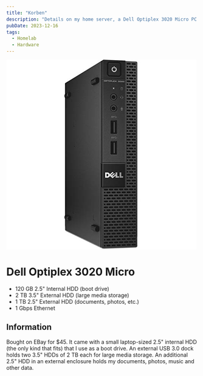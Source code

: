 ```yaml
---
title: "Korben"
description: "Details on my home server, a Dell Optiplex 3020 Micro PC."
pubDate: 2023-12-16
tags:
  - Homelab
  - Hardware
---
```


![Dell Optiplex 3020 Micro](../../img/wiki/optiplex3020micro.jpg)

# Dell Optiplex 3020 Micro

- 120 GB 2.5" Internal HDD (boot drive)
- 2 TB 3.5" External HDD (large media storage)
- 1 TB 2.5" External HDD (documents, photos, etc.)
- 1 Gbps Ethernet

## Information

Bought on EBay for $45. It came with a small laptop-sized 2.5" internal HDD (the only kind that fits) that I use as a boot drive. An external USB 3.0 dock holds two 3.5" HDDs of 2 TB each for large media storage. An additional 2.5" HDD in an external enclosure holds my documents, photos, music and other data.

